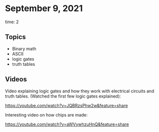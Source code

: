 # September 9, 2021
time: 2

## Topics
- Binary math
- ASCII
- logic gates
- truth tables

## Videos
Video explaining logic gates and how they work with electrical circuits and truth tables. (Watched the first few logic gates explained):

https://youtube.com/watch?v=JQBRzsPhw2w&feature=share

Interesting video on how chips are made:

https://youtube.com/watch?v=aWVywhzuHnQ&feature=share